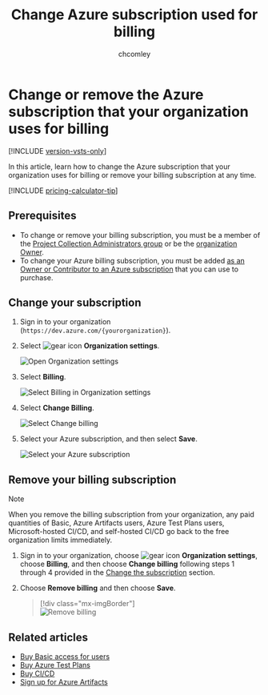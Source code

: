 ﻿---
title: Change Azure subscription used for billing
titleSuffix: Azure DevOps Services
ms.custom: seodec18
description: Unlink the Azure subscription that your organization uses for billing
ms.technology: devops-billing
ms.assetid: e447adb1-6208-49f6-a488-515aa4b2fdcf
ms.topic: conceptual
ms.author: chcomley
author: chcomley
monikerRange: "azure-devops"
ms.date: 12/10/2019
---

# Change or remove the Azure subscription that your organization uses for billing

[!INCLUDE [version-vsts-only](../../includes/version-vsts-only.md)]

In this article, learn how to change the Azure subscription that your organization uses for billing or remove your billing subscription at any time.

[!INCLUDE [pricing-calculator-tip](../../includes/pricing-calculator-tip.md)]

## Prerequisites

- To change or remove your billing subscription, you must be a member of the [Project Collection Administrators group](../security/set-project-collection-level-permissions.md) or be the [organization Owner](../security/lookup-organization-owner-admin.md).
- To change your Azure billing subscription, you must be added [as an Owner or Contributor to an Azure subscription](add-backup-billing-managers.md) that you can use to purchase.

<a id="change-subscription" />

## Change your subscription

1. Sign in to your organization (`https://dev.azure.com/{yourorganization}`).

2. Select ![gear icon](../../media/icons/gear-icon.png) **Organization settings**.

   ![Open Organization settings](../../media/settings/open-admin-settings-vert.png)

3. Select **Billing**.

   ![Select Billing in Organization settings](media/shared/select-billing-organization-settings.png)

4. Select **Change Billing**.

   ![Select Change billing](media/shared/select-change-billing.png)

5. Select your Azure subscription, and then select **Save**.

   ![Select your Azure subscription](media/shared/select-azure-subscription.png)

## Remove your billing subscription

> [!NOTE]
> When you remove the billing subscription from your organization, any paid quantities of Basic, Azure Artifacts users, Azure Test Plans users, Microsoft-hosted CI/CD, and self-hosted CI/CD go back to the free organization limits immediately.

1. Sign in to your organization, choose ![gear icon](../../media/icons/gear-icon.png) <strong>Organization settings</strong>, choose <strong>Billing</strong>, and then choose <strong>Change billing</strong> following steps 1 through 4 provided in the [Change the subscription](#change-subscription) section.

2. Choose <strong>Remove billing</strong> and then choose <strong>Save</strong>.

   > [!div class="mx-imgBorder"]  
   > ![Remove billing](media/change-azure-subscription/remove-billing-highlight.png)

## Related articles

- [Buy Basic access for users](buy-basic-access-add-users.md)
- [Buy Azure Test Plans](buy-basic-access-add-users.md)
- [Buy CI/CD](buy-more-build-vs.md)
- [Sign up for Azure Artifacts](../../artifacts/start-using-azure-artifacts.md)
